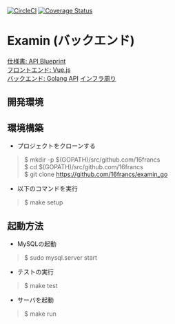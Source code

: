 [![CircleCI](https://circleci.com/gh/16francs/examin_go.svg?style=shield)](https://circleci.com/gh/16francs/examin_go)
[![Coverage Status](https://coveralls.io/repos/github/16francs/examin_go/badge.svg?branch=master)](https://coveralls.io/github/16francs/examin_go?branch=master)

# Examin (バックエンド)

[仕様書: API Blueprint](https://github.com/16francs/examin_blueprint)     
[フロントエンド: Vue.js](https://github.com/16francs/examin_vue)     
[バックエンド: Golang API](https://github.com/16francs/examin_go)
[インフラ周り](https://github.com/16francs/examin)

## 開発環境

## 環境構築

* プロジェクトをクローンする

> $ mkdir -p $(GOPATH)/src/github.com/16francs  
> $ cd $(GOPATH)/src/github.com/16francs  
> $ git clone https://github.com/16francs/examin_go

* 以下のコマンドを実行

> $ make setup

## 起動方法

* MySQLの起動

> $ sudo mysql.server start

* テストの実行

> $ make test

* サーバを起動

> $ make run
